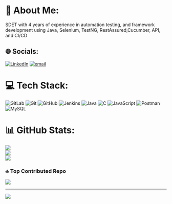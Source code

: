 # 💫 About Me:
SDET with 4 years of experience in automation testing, and framework development using Java, Selenium, TestNG, RestAssured,Cucumber, API, and CI/CD


## 🌐 Socials:
[![LinkedIn](https://img.shields.io/badge/LinkedIn-%230077B5.svg?logo=linkedin&logoColor=white)](https://linkedin.com/in/in/umasangada) [![email](https://img.shields.io/badge/Email-D14836?logo=gmail&logoColor=white)](mailto:uma.sangada@gmail.com) 

# 💻 Tech Stack:
![GitLab](https://img.shields.io/badge/gitlab-%23181717.svg?style=for-the-badge&logo=gitlab&logoColor=white) ![Git](https://img.shields.io/badge/git-%23F05033.svg?style=for-the-badge&logo=git&logoColor=white) ![GitHub](https://img.shields.io/badge/github-%23121011.svg?style=for-the-badge&logo=github&logoColor=white) ![Jenkins](https://img.shields.io/badge/jenkins-%232C5263.svg?style=for-the-badge&logo=jenkins&logoColor=white) ![Java](https://img.shields.io/badge/java-%23ED8B00.svg?style=for-the-badge&logo=openjdk&logoColor=white) ![C](https://img.shields.io/badge/c-%2300599C.svg?style=for-the-badge&logo=c&logoColor=white) ![JavaScript](https://img.shields.io/badge/javascript-%23323330.svg?style=for-the-badge&logo=javascript&logoColor=%23F7DF1E) ![Postman](https://img.shields.io/badge/Postman-FF6C37?style=for-the-badge&logo=postman&logoColor=white) ![MySQL](https://img.shields.io/badge/mysql-4479A1.svg?style=for-the-badge&logo=mysql&logoColor=white)
# 📊 GitHub Stats:
![](https://github-readme-stats.vercel.app/api?username=uma9sangada&theme=default&hide_border=false&include_all_commits=true&count_private=false)<br/>
![](https://nirzak-streak-stats.vercel.app/?user=uma9sangada&theme=default&hide_border=false)<br/>
![](https://github-readme-stats.vercel.app/api/top-langs/?username=uma9sangada&theme=default&hide_border=false&include_all_commits=true&count_private=false&layout=compact)

### 🔝 Top Contributed Repo
![](https://github-contributor-stats.vercel.app/api?username=uma9sangada&limit=5&theme=dark&combine_all_yearly_contributions=true)

---
[![](https://visitcount.itsvg.in/api?id=uma9sangada&icon=0&color=3)](https://visitcount.itsvg.in)

<!-- Proudly created with GPRM ( https://gprm.itsvg.in ) -->
